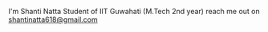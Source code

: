 I'm Shanti Natta
Student of IIT Guwahati (M.Tech 2nd year)
reach me out on shantinatta618@gmail.com

